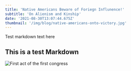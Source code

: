 ```yaml
---
title: 'Native Americans Beware of Foriegn Influnence!'
subtitle: 'On Alienism and Kinship'
date: '2021-08-30T13:07:44.675Z'
thumbnail: '/img/blog/native-americans-onto-victory.jpg'
---
```


Test markdown text here

## This is a test Markdown

![First act of the first congress](/img/blog/first-act-of-first-congress.jpeg)

